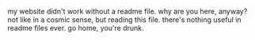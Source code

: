 my website didn't work without a readme file. why are you here, anyway? not like in a cosmic sense, but reading this file. there's nothing useful in readme files ever. go home, you're drunk. 
